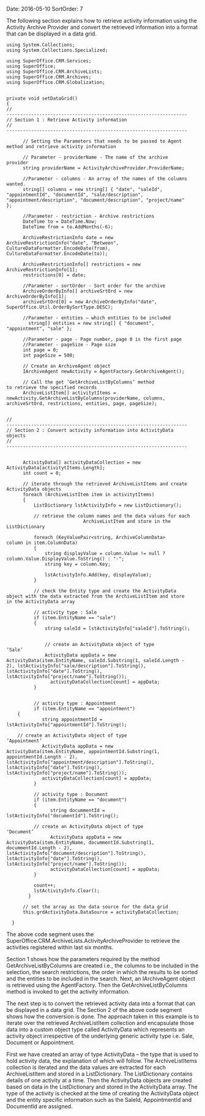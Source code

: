 Date: 2016-05-10
SortOrder: 7

The following section explains how to retrieve activity information using the Activity Archive Provider and convert the retrieved information into a format that can be displayed in a data grid.

```
using System.Collections;
using System.Collections.Specialized;
 
using SuperOffice.CRM.Services;
using SuperOffice;
using SuperOffice.CRM.ArchiveLists;
using SuperOffice.CRM.Archives;
using SuperOffice.CRM.Globalization;
 
 
private void setDataGrid()
{
//
------------------------------------------------------------------
// Section 1 : Retrieve Activity information
//
------------------------------------------------------------------
 
      // Setting the Parameters that needs to be passed to Agent
method and retrieve activity information
 
      // Parameter - providerName - The name of the archive
provider
      string providerName = ActivityArchiveProvider.ProviderName;
 
      //Parameter - columns - An array of the names of the columns
wanted.
      string[] columns = new string[] { "date", "saleId",
"appointmentId", "documentId", "sale/description",
"appointment/description", "document/description", "project/name"
};
 
      //Parameter - restriction - Archive restrictions
      DateTime to = DateTime.Now;
      DateTime from = to.AddMonths(-6);
 
      ArchiveRestrictionInfo date = new
ArchiveRestrictionInfo("date", "Between",
CultureDataFormatter.EncodeDate(from),
CultureDataFormatter.EncodeDate(to));
 
      ArchiveRestrictionInfo[] restrictions = new
ArchiveRestrictionInfo[1];
      restrictions[0] = date;
 
      //Parameter - sortOrder - Sort order for the archive
      ArchiveOrderByInfo[] archiveSrtOrd = new
ArchiveOrderByInfo[1];
      archiveSrtOrd[0] = new ArchiveOrderByInfo("date",
SuperOffice.Util.OrderBySortType.DESC);
 
      //Parameter - entities – which entities to be included
        string[] entities = new string[] { "document",
"appointment", "sale" };
 
      //Parameter - page - Page number, page 0 is the first page
      //Parameter - pageSize - Page size  
      int page = 0;
      int pageSize = 500;
 
      // Create an ArchiveAgent object
      IArchiveAgent newActivity = AgentFactory.GetArchiveAgent();
 
      // Call the get ‘GetArchiveListByColumns’ method
to retrieve the specified records
      ArchiveListItem[] activitytItems =
newActivity.GetArchiveListByColumns(providerName, columns,
archiveSrtOrd, restrictions, entities, page, pageSize);
 
 
//
------------------------------------------------------------------
// Section 2 : Convert activity information into ActivityData
objects
//
------------------------------------------------------------------
 
 
      ActivityData[] activityDataCollection = new
ActivityData[activitytItems.Length];
      int count = 0;
 
      // iterate through the retrieved ArchiveListItems and create
ActivityData objects
      foreach (ArchiveListItem item in activitytItems)
      {
          ListDictionary lstActivityInfo = new ListDictionary();
 
          // retrieve the column names and the data values for each
                            ArchiveListItem and store in the
ListDictionary 
                 
          foreach (KeyValuePair<string, ArchiveColumnData>
column in item.ColumnData)
          {
              string displayValue = column.Value != null ?
column.Value.DisplayValue.ToString() : "-";
              string key = column.Key;
 
              lstActivityInfo.Add(key, displayValue);
          }
 
          // check the Entity type and create the ActivityData
object with the data extracted from the ArchiveListItem and store
in the ActivityData array
         
          // activity type : Sale
          if (item.EntityName == "sale")
          {
              string saleId = lstActivityInfo["saleId"].ToString();
  
           
              // create an ActivityData object of type
‘Sale’
              ActivityData appData = new
ActivityData(item.EntityName, saleId.Substring(1, saleId.Length -
2), lstActivityInfo["sale/description"].ToString(),
lstActivityInfo["date"].ToString(),
lstActivityInfo["project/name"].ToString());
                activityDataCollection[count] = appData;
          }
 
 
          // activity type : Appointment
          if (item.EntityName == "appointment")  
    {
             string appointmentId =
lstActivityInfo["appointmentId"].ToString();
 
    // create an ActivityData object of type
‘Appointment’
             ActivityData appData = new
ActivityData(item.EntityName, appointmentId.Substring(1,
appointmentId.Length - 2),
lstActivityInfo["appointment/description"].ToString(),
lstActivityInfo["date"].ToString(),
lstActivityInfo["project/name"].ToString());
             activityDataCollection[count] = appData;
          }
 
          // activity type : Document
          if (item.EntityName == "document")
          {
                string docummentId =
lstActivityInfo["documentId"].ToString();
 
          // create an ActivityData object of type
‘Document’
                ActivityData appData = new
ActivityData(item.EntityName, docummentId.Substring(1,
docummentId.Length - 2),
lstActivityInfo["document/description"].ToString(),
lstActivityInfo["date"].ToString(),
lstActivityInfo["project/name"].ToString());
                activityDataCollection[count] = appData;
          }
 
          count++;
          lstActivityInfo.Clear();
        }
 
      // set the array as the data source for the data grid
      this.grdActivityData.DataSource = activityDataCollection;    
              
  }
```

The above code segment uses the SuperOffice.CRM.ArchiveLists.ActivityArchiveProvider to retrieve the activities registered within last six months.

Section 1 shows how the parameters required by the method GetArchiveListByColumns are created i.e., the columns to be included in the selection, the search restrictions, the order in which the results to be sorted and the entities to be included in the search. Next, an IArchiveAgent object is retrieved using the AgentFactory. Then the GetArchiveListByColumns method is invoked to get the activity information.

The next step is to convert the retrieved activity data into a format that can be displayed in a data grid. The Section 2 of the above code segment shows how the conversion is done. The approach taken in this example is to iterate over the retrieved ArchiveListItem collection and encapsulate those data into a custom object type called ActivityData which represents an activity object irrespective of the underlying generic activity type i.e. Sale, Document or Appointment.

First we have created an array of type ActivityData – the type that is used to hold activity data, the explanation of which will follow. The ArchiveListItems collection is iterated and the data values are extracted for each ArchiveListItem and stored in a ListDictionary. The ListDictionary contains details of one activity at a time. Then the ActivityData objects are created based on data in the ListDictionary and stored in the ActivityData array. The type of the activity is checked at the time of creating the ActivityData object and the entity specific information such as the SaleId, AppointmentId and DocumentId are assigned.
